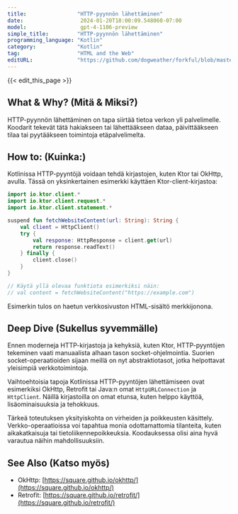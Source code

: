 ```yaml
---
title:                "HTTP-pyynnön lähettäminen"
date:                  2024-01-20T18:00:09.548060-07:00
model:                 gpt-4-1106-preview
simple_title:         "HTTP-pyynnön lähettäminen"
programming_language: "Kotlin"
category:             "Kotlin"
tag:                  "HTML and the Web"
editURL:              "https://github.com/dogweather/forkful/blob/master/content/fi/kotlin/sending-an-http-request.md"
---
```


{{< edit_this_page >}}

## What & Why? (Mitä & Miksi?)
HTTP-pyynnön lähettäminen on tapa siirtää tietoa verkon yli palvelimelle. Koodarit tekevät tätä hakiakseen tai lähettääkseen dataa, päivittääkseen tilaa tai pyytääkseen toimintoja etäpalvelimelta.

## How to: (Kuinka:)
Kotlinissa HTTP-pyyntöjä voidaan tehdä kirjastojen, kuten Ktor tai OkHttp, avulla. Tässä on yksinkertainen esimerkki käyttäen Ktor-client-kirjastoa:

```Kotlin
import io.ktor.client.*
import io.ktor.client.request.*
import io.ktor.client.statement.*

suspend fun fetchWebsiteContent(url: String): String {
    val client = HttpClient()
    try {
        val response: HttpResponse = client.get(url)
        return response.readText()
    } finally {
        client.close()
    }
}

// Käytä yllä olevaa funktiota esimerkiksi näin:
// val content = fetchWebsiteContent("https://example.com")
```

Esimerkin tulos on haetun verkkosivuston HTML-sisältö merkkijonona.

## Deep Dive (Sukellus syvemmälle)
Ennen moderneja HTTP-kirjastoja ja kehyksiä, kuten Ktor, HTTP-pyyntöjen tekeminen vaati manuaalista alhaan tason socket-ohjelmointia. Suorien socket-operaatioiden sijaan meillä on nyt abstraktiotasot, jotka helpottavat yleisimpiä verkkotoimintoja.

Vaihtoehtoisia tapoja Kotlinissa HTTP-pyyntöjen lähettämiseen ovat esimerkiksi OkHttp, Retrofit tai Java:n omat `HttpURLConnection` ja `HttpClient`. Näillä kirjastoilla on omat etunsa, kuten helppo käyttöä, lisäominaisuuksia ja tehokkuus.

Tärkeä toteutuksen yksityiskohta on virheiden ja poikkeusten käsittely. Verkko-operaatioissa voi tapahtua monia odottamattomia tilanteita, kuten aikakatkaisuja tai tietoliikennepoikkeuksia. Koodauksessa olisi aina hyvä varautua näihin mahdollisuuksiin.

## See Also (Katso myös)
- OkHttp: [https://square.github.io/okhttp/](https://square.github.io/okhttp/)
- Retrofit: [https://square.github.io/retrofit/](https://square.github.io/retrofit/)